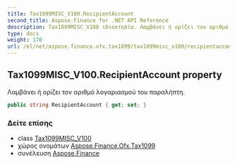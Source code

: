 ```yaml
---
title: Tax1099MISC_V100.RecipientAccount
second_title: Aspose.Finance for .NET API Reference
description: Tax1099MISC_V100 ιδιοκτησία. Λαμβάνει ή ορίζει τον αριθμό λογαριασμού του παραλήπτη.
type: docs
weight: 170
url: /el/net/aspose.finance.ofx.tax1099/tax1099misc_v100/recipientaccount/
---
```

## Tax1099MISC_V100.RecipientAccount property

Λαμβάνει ή ορίζει τον αριθμό λογαριασμού του παραλήπτη.

```csharp
public string RecipientAccount { get; set; }
```

### Δείτε επίσης

* class [Tax1099MISC_V100](../)
* χώρος ονομάτων [Aspose.Finance.Ofx.Tax1099](../../tax1099misc_v100/)
* συνέλευση [Aspose.Finance](../../../)


